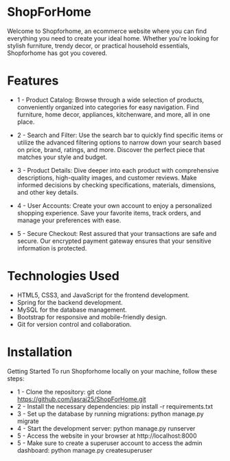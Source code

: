 # ShopForHome

Welcome to Shopforhome, an ecommerce website where you can find everything you need to create your ideal home. Whether you're looking for stylish furniture, trendy decor, or practical household essentials, Shopforhome has got you covered.

# Features
* 1 - Product Catalog: Browse through a wide selection of products, conveniently organized into categories for easy navigation. Find furniture, home decor, appliances, kitchenware, and more, all in one place.

* 2 - Search and Filter: Use the search bar to quickly find specific items or utilize the advanced filtering options to narrow down your search based on price, brand, ratings, and more. Discover the perfect piece that matches your style and budget.

* 3 - Product Details: Dive deeper into each product with comprehensive descriptions, high-quality images, and customer reviews. Make informed decisions by checking specifications, materials, dimensions, and other key details.

* 4 - User Accounts: Create your own account to enjoy a personalized shopping experience. Save your favorite items, track orders, and manage your preferences with ease.

* 5 - Secure Checkout: Rest assured that your transactions are safe and secure. Our encrypted payment gateway ensures that your sensitive information is protected.

# Technologies Used
* HTML5, CSS3, and JavaScript for the frontend development.
* Spring for the backend development.
* MySQL for the database management.
* Bootstrap for responsive and mobile-friendly design.
* Git for version control and collaboration.



# Installation

Getting Started
To run Shopforhome locally on your machine, follow these steps:

* 1 - Clone the repository: git clone https://github.com/jasraj25/ShopForHome.git
* 2 - Install the necessary dependencies: pip install -r requirements.txt
* 3 - Set up the database by running migrations: python manage.py migrate
* 4 - Start the development server: python manage.py runserver
* 5 - Access the website in your browser at http://localhost:8000
* 5 - Make sure to create a superuser account to access the admin dashboard: python manage.py createsuperuser
